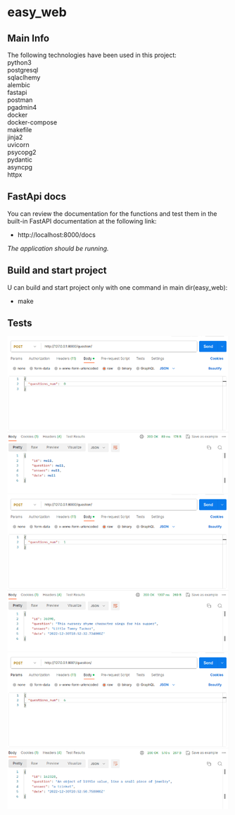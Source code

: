 # easy_web  
## Main Info  
The following technologies have been used in this project:  
python3  
postgresql  
sqlaclhemy  
alembic  
fastapi  
postman  
pgadmin4  
docker  
docker-compose  
makefile  
jinja2  
uvicorn  
psycopg2  
pydantic  
asyncpg  
httpx  

## FastApi docs  

You can review the documentation for the functions and test them in the built-in FastAPI documentation at the following link:  
* http://localhost:8000/docs  
 
*The application should be running.*  

## Build and start project  

U can build and start project only with one command in main dir(easy_web):  
* make  

## Tests  
![easy_web](img/test0.png)  
![easy_web](img/test1.png)  
![easy_web](img/test6.png)  